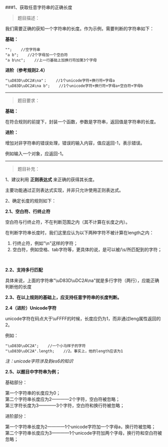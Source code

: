 ﻿###1、获取任意字符串的正确长度

> 题目描述：

我们需要正确的获知一个字符串的长度。作为示例，需要判断的字符串如下：

**基础：**
```
"";    //空字符串
"a b";    //2个字母加一个空白符
"a b\nc";    //上一行基础上加换行符加第3个字母
```

**进阶（参考规则2.4）**
```
"\uD83D\uDC2A\na"；    //1个unicode字符+换行符+字母a
"\uD83D\uDC2A\na b";    //1个unicode字符+换行符+字母a+空白符+字母b
```
---
> 题目要求：

**基础：**

在符合规则的前提下，封装一个函数，参数是字符串，返回值是字符串的长度。

**进阶：**

增加对非字符串的错误处理，错误的输入内容，值应返回-1，表示错误。

例如输入一个对象，应返回-1。

---

> 题目补充：

1、建议利用 **正则表达式** 来正确的获得其长度。

主要功能通过正则表达式实现，并非只允许使用正则表达式。

2、确定长度的规则如下：

**2.1、空白符、行终止符**

空白符与行终止符，不在判断范围之内（其不计算在长度之内）。

在判断字符串长度时，我们这里应认为以下两种字符不被计算在length之内：

1. 行终止符，例如"\n"这样的字符；
2. 空白符，例如空格、tab字符等，更具体的说，是可以被/\s/所匹配到的字符；

<br>

**2.2、支持多行匹配**

具体来说，上面的字符串"\uD83D\uDC2A\na"就是多行字符（两行），应能正确判断他的长度

**2.3、在以上规则的基础上，应支持任意字符串的长度判断。**

**2.4（进阶）Unicode字符**

unicode字符在码点大于\uFFFF的时候，长度应仍为1，而非通过leng属性返回的2。

例如：

```
"\uD83D\uDC2A";    //一个小马样子的字符
"\uD83D\uDC2A".length;    //2。事实上，他的length应该为1
```

*注：unicode字符涉及到es6的知识*

**2.5、以题目中字符串为例；**

基础部分：

第一个字符串的长度应为0；<br>
第二个字符串长度应为2————2个字符，空白符被忽略；<br>
第三字符长度为3————3个字符，空白符和换行符被忽略；

进阶部分：

第一个字符串长度为2————1个unicode字符加一个字母a，换行符被忽略；<br>
第二个字符串长度应为3————1个unicode字符加两个字母，换行符和空白符被忽略；